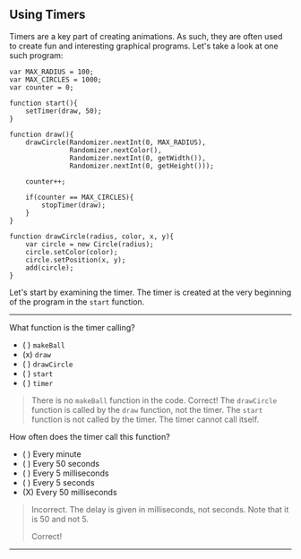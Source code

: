 ## Using Timers

Timers are a key part of creating animations. As such, they are often used to create fun and interesting graphical programs. Let's take a look at one such program:

```
var MAX_RADIUS = 100;
var MAX_CIRCLES = 1000;
var counter = 0;

function start(){
	setTimer(draw, 50);
}

function draw(){
	drawCircle(Randomizer.nextInt(0, MAX_RADIUS),
			   Randomizer.nextColor(),
			   Randomizer.nextInt(0, getWidth()),
			   Randomizer.nextInt(0, getHeight()));
	
	counter++;
	
	if(counter == MAX_CIRCLES){
		stopTimer(draw);
	}
}

function drawCircle(radius, color, x, y){
	var circle = new Circle(radius);
	circle.setColor(color);
	circle.setPosition(x, y);
	add(circle);
}
```

Let's start by examining the timer. The timer is created at the very beginning of the program in the `start` function.

---

What function is the timer calling?

- ( ) `makeBall`
- (x) `draw`
- ( ) `drawCircle`
- ( ) `start`
- ( ) `timer`

> There is no `makeBall` function in the code.
> Correct!
> The `drawCircle` function is called by the `draw` function, not the timer.
> The `start` function is not called by the timer.
> The timer cannot call itself.

How often does the timer call this function?

- ( ) Every minute
- ( ) Every 50 seconds
- ( ) Every 5 milliseconds
- ( ) Every 5 seconds
- (X) Every 50 milliseconds 

> Incorrect.
> The delay is given in milliseconds, not seconds.
> Note that it is 50 and not 5.
> 
> Correct!

---
